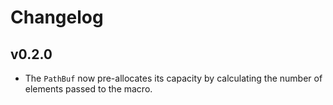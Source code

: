 # Changelog

## v0.2.0

- The `PathBuf` now pre-allocates its capacity by calculating the
  number of elements passed to the macro.


